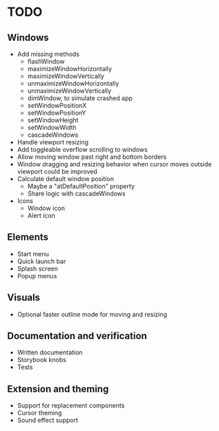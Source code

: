 # TODO

## Windows

* Add missing methods
  * flashWindow
  * maximizeWindowHorizontally
  * maximizeWindowVertically
  * unmaximizeWindowHorizontally
  * unmaximizeWindowVertically
  * dimWindow, to simulate crashed app
  * setWindowPositionX
  * setWindowPositionY
  * setWindowHeight
  * setWindowWidth
  * cascadeWindows
* Handle viewport resizing
* Add toggleable overflow scrolling to windows
* Allow moving window past right and bottom borders
* Window dragging and resizing behavior when cursor moves outside viewport
  could be improved
* Calculate default window position
  * Maybe a "atDefaultPosition" property
  * Share logic with cascadeWindows
* Icons
  * Window icon
  * Alert icon

## Elements

* Start menu
* Quick launch bar
* Splash screen
* Popup menus

## Visuals

* Optional faster outline mode for moving and resizing

## Documentation and verification

* Written documentation
* Storybook knobs
* Tests

## Extension and theming

* Support for replacement components
* Cursor theming
* Sound effect support
